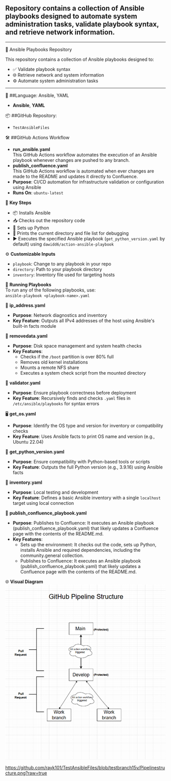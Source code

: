 ## Repository contains a collection of Ansible playbooks designed to automate system administration tasks, validate playbook syntax, and retrieve network information.

___
📁 Ansible Playbooks Repository

This repository contains a collection of Ansible playbooks designed to:  

- ✅ Validate playbook syntax  
- 🌐 Retrieve network and system information  
- ⚙️ Automate system administration tasks   

___

🧠 ##Language: Ansible, YAML 
- **Ansible**, **YAML**

📦 ##GitHub Repository: 
- `TestAnsibleFiles`  

🛠️ ##GitHub Actions Workflow

- **run_ansible.yaml**  
This GitHub Actions workflow automates the execution of an Ansible playbook whenever changes are pushed to any branch.  
- **publish_confluence.yaml**  
This GitHub Actions workflow is automated when ever changes are made to the README and updates it directly to Confluence.
- **Purpose**: CI/CD automation for infrastructure validation or configuration using Ansible  
- **Runs On**: `ubuntu-latest`  

🔑 **Key Steps**  
- 📦 Installs Ansible  
- 📥 Checks out the repository code  
- 🐍 Sets up Python  
- 🧭 Prints the current directory and file list for debugging  
- ▶️ Executes the specified Ansible playbook (`get_python_version.yaml` by default) using `dawidd6/action-ansible-playbook`  

⚙️ **Customizable Inputs**  
- `playbook`: Change to any playbook in your repo  
- `directory`: Path to your playbook directory  
- `inventory`: Inventory file used for targeting hosts  

🚀 **Running Playbooks**  
To run any of the following playbooks, use:  
`ansible-playbook <playbook-name>.yaml`  

📡 **ip_address.yaml**  
- **Purpose**: Network diagnostics and inventory  
- **Key Feature**: Outputs all IPv4 addresses of the host using Ansible's built-in facts module  

🧹 **removedata.yaml**  
- **Purpose**: Disk space management and system health checks  
- **Key Features**:  
  - Checks if the `/boot` partition is over 80% full  
  - Removes old kernel installations  
  - Mounts a remote NFS share  
  - Executes a system check script from the mounted directory  

🧪 **validator.yaml**  
- **Purpose**: Ensure playbook correctness before deployment  
- **Key Feature**: Recursively finds and checks `.yaml` files in `/etc/ansible/playbooks` for syntax errors  

🖥️ **get_os.yaml**  
- **Purpose**: Identify the OS type and version for inventory or compatibility checks  
- **Key Feature**: Uses Ansible facts to print OS name and version (e.g., Ubuntu 22.04)  

🐍 **get_python_version.yaml**  
- **Purpose**: Ensure compatibility with Python-based tools or scripts  
- **Key Feature**: Outputs the full Python version (e.g., 3.9.16) using Ansible facts  

🧾 **inventory.yaml**  
- **Purpose**: Local testing and development  
- **Key Feature**: Defines a basic Ansible inventory with a single `localhost` target using local connection  

📝 **publish_confluence_playbook.yaml**
- **Purpose**: Publishes to Confluence: It executes an Ansible playbook (publish_confluence_playbook.yaml) that likely updates a Confluence page with the contents of the README.md.
- **Key Features**:  
  - Sets up the environment: It checks out the code, sets up Python, installs Ansible and required dependencies, including the community.general collection.
  - Publishes to Confluence: It executes an Ansible playbook (publish_confluence_playbook.yaml) that likely updates a Confluence page with the contents of the README.md.

🌐 **Visual Diagram**  
![Visual Diagram](Pipelinestructure.png)

https://github.com/rayk101/TestAnsibleFiles/blob/testbranch15v/Pipelinestructure.png?raw=true